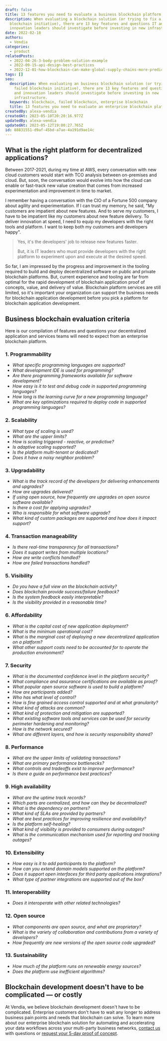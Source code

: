 ```yaml
---
draft: false
title: 13 features you need to evaluate a business blockchain platform
description: When evaluating a blockchain solution (or trying to fix a failed
  blockchain initiative), there are 13 key features and questions IT and
  innovation leaders should investigate before investing in new infrastructure.
date: 2022-02-18
authors:
  - Vendia
categories:
  - product
relatedPosts:
  - 2022-04-26-3-body-problem-solution-example
  - 2022-09-15-api-design-best-practices
  - 2022-12-01-how-blockchain-can-make-global-supply-chains-more-predictable-and-efficient
tags: []
seo:
  description: When evaluating an business blockchain solution (or trying to fix a
    failed blockchain initiative), there are 13 key features and questions IT
    and innovation leaders should investigate before investing in new
    infrastructure.
  keywords: blockchain, failed blockchain, enterprise blockchain
  title: 13 features you need to evaluate an enterprise blockchain platform
createdBy: alexa-vendia
createdAt: 2023-05-10T20:20:16.977Z
updatedBy: alexa-vendia
updatedAt: 2023-05-12T19:00:27.765Z
id: 88831551-d9af-45bd-a7ae-4a191d9ae14c
---
```


## What is the right platform for decentralized applications?

Between 2017-2021, during my time at AWS, every conversation with new cloud customers would start with TCO analysis between on-premises and cloud. But, soon, the conversation would evolve into how the cloud can enable or fast-track new value creation that comes from increased experimentation and improvement in time to market. 

I remember having a conversation with the CIO of a Fortune 500 company about agility and experimentation. If I can trust my memory, he said, "My customers are impatient about new features. And to serve my customers, I have to be impatient like my customers about new feature delivery. To deliver innovation at speed, I need to equip my developers with the right tools and platform. I want to keep both my customers and developers happy". 

> Yes, it's the developers' job to release new features faster.
>
> But, it is IT leaders who must provide developers with the right platform to experiment upon and execute at the desired speed.

So far, I am impressed by the progress and improvement in the tooling required to build and deploy decentralized software on public and private blockchain platforms. But, current experience and tooling are far from optimal for the rapid development of blockchain application proof of concepts, value, and delivery of value. Blockchain platform services are still limited, so it's important your organization can support the business needs for blockchain application development before you pick a platform for blockchain application development.

## Business blockchain evaluation criteria

Here is our compilation of features and questions your decentralized application and services teams will need to expect from an enterprise blockchain platform. 

### 1. **Programmability**

- *What specific programming languages are supported?*
- *What development IDE is used for programming?*
- *Are there programming frameworks available for software development?*
- *How easy is it to test and debug code in supported programming languages?*
- *How long is the learning curve for a new programming language?*
- *What are key optimizations required to deploy code in supported programming languages?*

### 2. **Scalability**

- *What type of scaling is used?*
- *What are the upper limits?*
- *How is scaling triggered - reactive, or predictive?*
- *Is adaptive scaling supported?*
- *Is the platform multi-tenant or dedicated?*
- *Does it have a noisy neighbor problem?*

### 3. **Upgradability**

- *What is the track record of the developers for delivering enhancements and upgrades?*
- *How are upgrades delivered?*
- *If using open source, how frequently are upgrades on open source software available?*
- *Is there a cost for applying upgrades?*
- *Who is responsible for what software upgrade?*
- *What kind of custom packages are supported and how does it impact support?*
  	

### 4. **Transaction manageability**

- *Is there real-time transparency for all transactions?*
- *Does it support writes from multiple locations?*
- *How are write conflicts handled?*
- *How are failed transactions handled?*
  	

### 5. **Visibility**

- *Do you have a full view on the blockchain activity?*
- *Does blockchain provide success/failure feedback?*
- *Is the system feedback easily interpretable?*
- *Is the visibility provided in a reasonable time?*
  	

### 6. **Affordability**

- *What is the capital cost of new application deployment?*
- *What is the minimum operational cost?*
- *What is the marginal cost of deploying a new decentralized application on a platform?*
- *What other support costs need to be accounted for to operate the production environment?*
  	

### 7. **Security**

- *What is the documented confidence level in the platform security?*
- *What compliance and assurance certifications are available as proof?*
- *What popular open source software is used to build a platform?*
- *How are participants added?*
- *Who has what level of control?*
- *How is fine grained access control supported and at what granularity?*
- *What kind of attacks are common?*
- *What kind of protection and mitigation are supported?*
- *What existing software tools and services can be used for security perimeter hardening and monitoring?*
- *How is the network secured?*
- *What are different layers, and how is security responsibility shared?*
  	

### 8. **Performance**

- *What are the upper limits of validating transactions?*
- *What are primary performance bottlenecks?*
- *What controls and tradeoffs exist to improve performance?*
- *Is there a guide on performance best practices?*
  	

### 9. **High availability**

- *What are the uptime track records?*
- *Which parts are centralized, and how can they be decentralized?*
- *What is the dependency on partners?*
- *What kind of SLAs are provided by partners?*
- *What are best practices for improving resilience and availability?*
- *Is the platform self-healing?*
- *What kind of visibility is provided to consumers during outages?*
- *What is the communication mechanism used for reporting and tracking outages?*
  	

### 10. **Extensibility**

- *How easy is it to add participants to the platform?*
- *How can you extend domain models supported on the platform?*
- *Does it support open interfaces for third party applications integrations?*
- *What type of partner integrations are supported out of the box?*
  	

### 11. **Interoperability**

- *Does it interoperate with other related technologies?*
  	

### 12. **Open source**

- *What components are open source, and what are proprietary?*
- *What is the variety of collaboration and contributions from a variety of developers?*
- *How frequently are new versions of the open source code upgraded?*
  	

### 13. **Sustainability**

- *How much of the platform runs on renewable energy sources?*
- *Does the platform use inefficient algorithms?*

## Blockchain development doesn't have to be complicated — or costly

At Vendia, we believe blockchain development doesn't have to be complicated. Enterprise customers don't have to wait any longer to address business pain points and needs that blockchain can solve. To learn more about our enterprise blockchain solution for automating and accelerating your data workflows across your multi-party business networks, [contact us](https://vendia.com/contact-us) with questions or [request your 5-day proof of concept](https://www.vendia.com/poc).